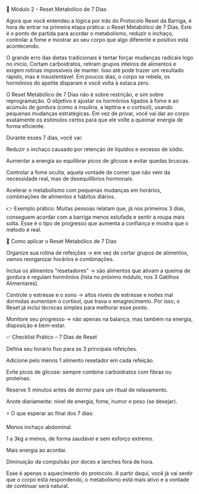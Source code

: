 📘 Módulo 2 – Reset Metabólico de 7 Dias

Agora que você entendeu a lógica por trás do Protocolo Reset da Barriga, é hora de entrar na primeira etapa prática: o Reset Metabólico de 7 Dias. Este é o ponto de partida para acordar o metabolismo, reduzir o inchaço, controlar a fome e mostrar ao seu corpo que algo diferente e positivo está acontecendo.

O grande erro das dietas tradicionais é tentar forçar mudanças radicais logo no início. Cortam carboidratos, retiram grupos inteiros de alimentos e exigem rotinas impossíveis de manter. Isso até pode trazer um resultado rápido, mas é insustentável. Em poucos dias, o corpo se rebela, os hormônios do apetite disparam e você volta à estaca zero.

O Reset Metabólico de 7 Dias não é sobre restrição, e sim sobre reprogramação. O objetivo é ajustar os hormônios ligados à fome e ao acúmulo de gordura (como a insulina, a leptina e o cortisol), usando pequenas mudanças estratégicas. Em vez de privar, você vai dar ao corpo exatamente os estímulos certos para que ele volte a queimar energia de forma eficiente.

Durante esses 7 dias, você vai:

Reduzir o inchaço causado por retenção de líquidos e excesso de sódio.

Aumentar a energia ao equilibrar picos de glicose e evitar quedas bruscas.

Controlar a fome oculta, aquela vontade de comer que não vem da necessidade real, mas de desequilíbrios hormonais.

Acelerar o metabolismo com pequenas mudanças em horários, combinações de alimentos e hábitos diários.

👉 Exemplo prático: Muitas pessoas relatam que, já nos primeiros 3 dias, conseguem acordar com a barriga menos estufada e sentir a roupa mais solta. Esse é o tipo de progresso que aumenta a confiança e mostra que o método é real.

🔑 Como aplicar o Reset Metabólico de 7 Dias

Organize sua rotina de refeições → em vez de cortar grupos de alimentos, vamos reorganizar horários e combinações.

Inclua os alimentos “resetadores” → são alimentos que ativam a queima de gordura e regulam hormônios (lista no próximo módulo, nos 3 Gatilhos Alimentares).

Controle o estresse e o sono → altos níveis de estresse e noites mal dormidas aumentam o cortisol, que trava o emagrecimento. Por isso, o Reset já inclui técnicas simples para melhorar esse ponto.

Monitore seu progresso → não apenas na balança, mas também na energia, disposição e bem-estar.

✅ Checklist Prático – 7 Dias de Reset

Defina seu horário fixo para as 3 principais refeições.

Adicione pelo menos 1 alimento resetador em cada refeição.

Evite picos de glicose: sempre combine carboidratos com fibras ou proteínas.

Reserve 5 minutos antes de dormir para um ritual de relaxamento.

Anote diariamente: nível de energia, fome, humor e peso (se desejar).

⚡ O que esperar ao final dos 7 dias:

Menos inchaço abdominal.

1 a 3kg a menos, de forma saudável e sem esforço extremo.

Mais energia ao acordar.

Diminuição da compulsão por doces e lanches fora de hora.

Esse é apenas o aquecimento do protocolo. A partir daqui, você já vai sentir que o corpo está respondendo, o metabolismo está mais ativo e a vontade de continuar será natural.